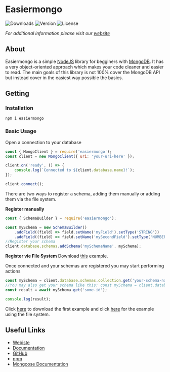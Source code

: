 # Easiermongo

![Downloads](https://img.shields.io/npm/dt/easiermongo) ![Version](https://img.shields.io/npm/v/easiermongo) ![License](https://img.shields.io/npm/l/easiermongo)

_For additional information please visit our [website](https://easiermongo.js.org)_

## About

Easiermongo is a simple [NodeJS](https://nodejs.org) library for begginers with [MongoDB](http://mongodb.com).
It has a very object-oriented approach which makes your code cleaner and easier to read.
The main goals of this library is not 100% cover the MongoDB API but instead cover in the easiest way possible the basics.

## Getting

### Installation

`npm i easiermongo`

### Basic Usage

Open a connection to your database

```js
const { MongoClient } = require('easiermongo');
const client = new MongoClient({ uri: 'your-uri-here' });

client.on('ready', () => {
	console.log(`Connected to ${client.database.name}!`);
});

client.connect();
```

There are two ways to register a schema, adding them manually or adding them via the file system.

**Register manually**

```js
const { SchemaBuilder } = require('easiermongo');

const mySchema = new SchemaBuilder()
	.addField((field) => field.setName('myField').setType('STRING'))
	.addField((field) => field.setName('mySecondField').setType('NUMBER').setDefault(0));
//Register your schema
client.database.schemas.addSchema('mySchemaName', mySchema);
```

**Register vie File System**
Download [this](https://easiermongo.js.org/examples/getting-started-fs.zip) example.

Once connected and your schemas are registered you may start performing actions

```js
const mySchema = client.database.schemas.collection.get('your-schema-name').model;
//You may also get your schema like this: const mySchema = client.database.schemas.SCHEMA_NAME_HERE;
const result = await mySchema.get('some-id');

console.log(result);
```

Click [here](https://easiermongo.js.org/examples/getting-started.js) to download the first example and click [here](https://easiermongo.js.org/examples/getting-started-fs.zip) for the example using the file system.

## Useful Links

- [Webiste](https://easiermongo.js.org)
- [Documentation](https://easiermongo.js.org/docs/v1/)
- [GitHub](https://github.com/grook8958/easiermongo)
- [npm](https://npmjs.org/package/easiermongo)
- [Mongoose Documentation](https://mongoosejs.com/docs/)
